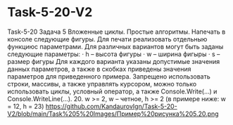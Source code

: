 # Task-5-20-V2
Task-5-20 Задача 5 Вложенные циклы. Простые алгоритмы. Напечать в консоле следующие фигуры. Для печати реализовать отдельныю функциюс параметрами. Для различных вариантов могут быть заданы следующие параметры: · h – высота фигуры · w – ширина фигыры · s – размер фигуры Для каждого варианта указаны допустимые значения данных параметров, а также в скобках приведены значения параметров для приведенного примера. Запрещено использовать строки, массивы, а также управлять курсором, можно только использовать циклы, условный оператор, а также Console.Write(...) и Console.WriteLine(…). 20. w >= 2, w – четное, h >= 2 (в примере ниже: w = 12, h = 23) https://github.com/KandaurovIgn/Task-5-20-V2/blob/main/Task%205%20Images/Пример%20рисунка%205.20.png
